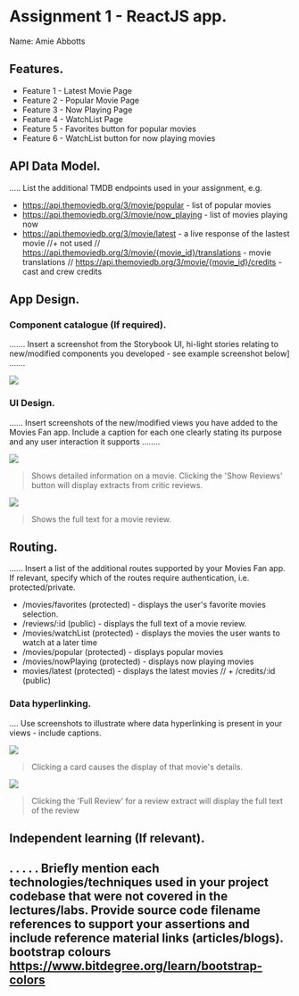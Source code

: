 # Assignment 1 - ReactJS app.

Name: Amie Abbotts

## Features.
 
 + Feature 1 - Latest Movie Page
 + Feature 2 - Popular Movie Page
 + Feature 3 - Now Playing Page
 + Feature 4 - WatchList Page
 + Feature 5 - Favorites button for popular movies
 + Feature 6 - WatchList button for now playing movies


## API Data Model.

..... List the additional TMDB endpoints used in your assignment, e.g.

+ https://api.themoviedb.org/3/movie/popular - list of popular movies
+ https://api.themoviedb.org/3/movie/now_playing - list of movies playing now
+ https://api.themoviedb.org/3/movie/latest  - a live response of the lastest movie 
//+ not used
// https://api.themoviedb.org/3/movie/{movie_id}/translations - movie translations
// https://api.themoviedb.org/3/movie/{movie_id}/credits - cast and crew credits

## App Design.

### Component catalogue (If required).

....... Insert a screenshot from the Storybook UI, hi-light stories relating to new/modified components you developed - see example screenshot below] .......

![][stories]

### UI Design.

...... Insert screenshots of the new/modified views you have added to the Movies Fan app. Include a caption for each one clearly stating its purpose and any user interaction it supports ........

![][movieDetail]
>Shows detailed information on a movie. Clicking the 'Show Reviews' button will display extracts from critic reviews.

![][review]
>Shows the full text for a movie review. 

## Routing.

...... Insert a list of the additional routes supported by your Movies Fan app. If relevant, specify which of the routes require authentication, i.e. protected/private.

+ /movies/favorites (protected) - displays the user's favorite movies selection.
+ /reviews/:id (public) - displays the full text of a movie review.
+ /movies/watchList (protected) - displays the movies the user wants to watch at a later time
+ /movies/popular (protected) - displays popular movies
+ /movies/nowPlaying (protected) - displays now playing movies	
+ movies/latest (protected) - displays the latest movies
// + /credits/:id (public)

### Data hyperlinking.

.... Use screenshots to illustrate where data hyperlinking is present in your views - include captions.

![][cardLink]
> Clicking a card causes the display of that movie's details.

![][reviewLink]
>Clicking the 'Full Review' for a review extract will display the full text of the review

## Independent learning (If relevant).

. . . . . Briefly mention each technologies/techniques used in your project codebase that were not covered in the lectures/labs. Provide source code filename references to support your assertions and include reference material links (articles/blogs).
bootstrap colours https://www.bitdegree.org/learn/bootstrap-colors 
---------------------------------

[model]: ./data.jpg
[movieDetail]: ./public/movieDetail.png
[review]: ./public/review.png
[reviewLink]: ./public/reviewLink.png
[cardLink]: ./public/cardLink.png
[stories]: ./public/storybook.png